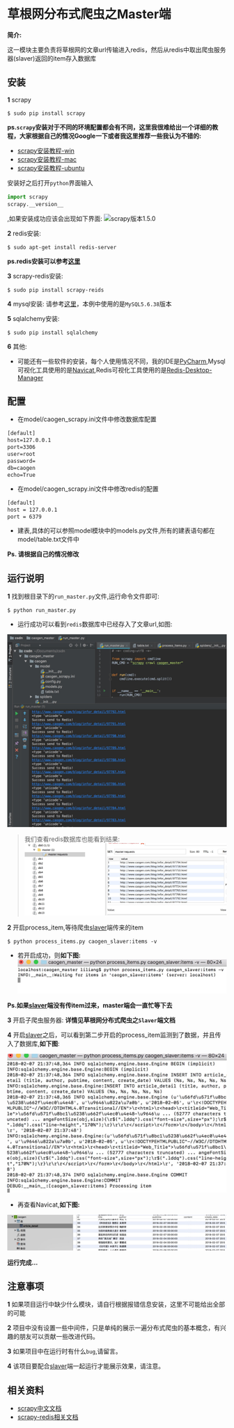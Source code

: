 # 草根网分布式爬虫之Master端
**简介:**

这一模块主要负责将草根网的文章url传输进入redis，然后从redis中取出爬虫服务器(slaver)返回的item存入数据库

安装
----
**1** scrapy

```
$ sudo pip install scrapy

```
**ps.```scrapy```安装对于不同的环境配置都会有不同，这里我很难给出一个详细的教程，大家根据自己的情况Google一下或者我这里推荐一些我认为不错的:**

* [scrapy安装教程-win](http://blog.csdn.net/bemorequiet/article/details/62885881)
* [scrapy安装教程-mac](https://www.jianshu.com/p/a03aab073a35)
* [scrapy安装教程-ubuntu](http://blog.csdn.net/qq_30242609/article/details/52810765)

安装好之后打开```python```界面输入

```python
import scrapy 
scrapy.__version__
```
,如果安装成功应该会出现如下界面:
![scrapy版本1.5.0](http://img.blog.csdn.net/20180207165654553?watermark/2/text/aHR0cDovL2Jsb2cuY3Nkbi5uZXQvZzg0MzMzNzM=/font/5a6L5L2T/fontsize/400/fill/I0JBQkFCMA==/dissolve/70/gravity/SouthEast)

**2** redis安装:
```
$ sudo apt-get install redis-server
```
**ps.redis安装可以参考[这里](http://www.runoob.com/redis/redis-install.html)**

**3** scrapy-redis安装:

```
$ sudo pip install scrapy-reids
```

**4** mysql安装:
请参考[这里](https://dev.mysql.com/downloads/mysql/5.6.html#downloads)，本例中使用的是```MySQL5.6.38```版本

**5** sqlalchemy安装:

```
$ sudo pip install sqlalchemy

```
**6** 其他:

* 可能还有一些软件的安装，每个人使用情况不同，我的IDE是[PyCharm](https://www.jetbrains.com/pycharm/),Mysql可视化工具使用的是[Navicat](http://www.navicat.com.cn/products/),Redis可视化工具使用的是[Redis-Desktop-Manager](https://redisdesktop.com/)


配置
----
* 在model/caogen_scrapy.ini文件中修改数据库配置

```
[default]
host=127.0.0.1
port=3306
user=root
password=
db=caogen
echo=True
```

* 在model/caogen_scrapy.ini文件中修改redis的配置

```
[default]
host = 127.0.0.1
port = 6379
```

* 建表,具体的可以参照model模块中的models.py文件,所有的建表语句都在model/table.txt文件中

**Ps. 请根据自己的情况修改**

运行说明
-------

**1** 找到根目录下的```run_master.py```文件,运行命令文件即可:

```
$ python run_master.py
```

* 运行成功可以看到```redis```数据库中已经存入了文章url,如图:

![images](./images/caogen_master_redis.png)

>我们查看redis数据库也能看到结果:
![images](./images/caogen_master_redis_desktop.png)


**2** 开启process_item,等待爬虫[slaver](https://github.com/MrPaoBrother/caogen_slaver)端传来的item

```
$ python process_items.py caogen_slaver:items -v
```

* 若开启成功，则**如下图:**
![images](./images/caogen_master_process_item.png)

**Ps.如果[slaver](https://github.com/MrPaoBrother/caogen_slaver)端没有传item过来，master端会一直忙等下去**

**3** 开启子爬虫服务器: **详情见草根网分布式爬虫之```Slaver```端文档**

**4** 开启[slaver](https://github.com/MrPaoBrother/caogen_slaver)之后，可以看到第二步开启的process_item监测到了数据，并且传入了数据库,**如下图**:

![images](./images/caogen_master_process_item_result.png)

* 再查看Navicat,**如下图:**

![images](./images/caogen_master_mysql_result.png)

**运行完成...**


注意事项
-------
**1** 如果项目运行中缺少什么模块，请自行根据报错信息安装，这里不可能给出全部的可能

**2** 项目中没有设置一些中间件，只是单纯的展示一遍分布式爬虫的基本概念，有兴趣的朋友可以贡献一些改进代码。

**3** 如果项目中在运行时有什么```bug```,请留言。

**4** 该项目要配合[slaver](https://github.com/MrPaoBrother/caogen_slaver)端一起运行才能展示效果，请注意。

相关资料
-------
* [scrapy中文文档](http://scrapy-chs.readthedocs.io/zh_CN/0.24/)
* [scrapy-redis相关文档](https://scrapy-redis.readthedocs.io/en/stable/)